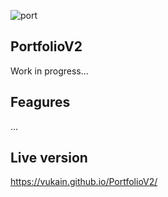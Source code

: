 ![port](https://user-images.githubusercontent.com/55598879/184479664-4b386351-8755-4f3c-9557-cac544db69f6.png)

## PortfolioV2

Work in progress...

## Feagures

...

## Live version

https://vukain.github.io/PortfolioV2/
